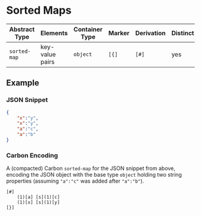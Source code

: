 # Sorted Maps

| Abstract Type   | Elements          | Container Type | Marker | Derivation | Distinct | Sorted |
|-----------------|-------------------|----------------|--------|------------|----------|--------|
| `sorted-map`    | key-value pairs   | `object`       | `[{]`  | `[#]`      | yes      | yes    |


## Example

### JSON Snippet

```json
{ 
	"x":"y", 
	"x":"y",
	"a":"c", 
	"a":"b" 
}
```

### Carbon Encoding

A (compacted) Carbon `sorted-map` for the JSON snippet from above, encoding the JSON object with the base type `object` holding two string properties (assuming `"a":"c"` was added after `"a":"b"`).

```
[#] 
	(1)[a] [s](1)[c]	
	(1)[x] [s](1)[y]
[}]
```